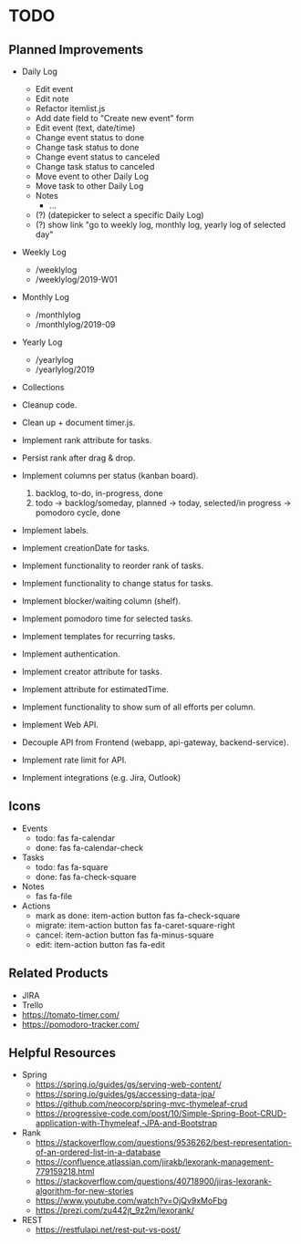 # TODO

## Planned Improvements
- Daily Log
    - Edit event
    - Edit note
    - Refactor itemlist.js
    - Add date field to "Create new event" form
    - Edit event (text, date/time)
    - Change event status to done
    - Change task status to done
    - Change event status to canceled
    - Change task status to canceled
    - Move event to other Daily Log
    - Move task to other Daily Log
    - Notes
        - ...
    - (?) (datepicker to select a specific Daily Log)
    - (?) show link "go to weekly log, monthly log, yearly log of selected day"
- Weekly Log
    - /weeklylog
    - /weeklylog/2019-W01
- Monthly Log
    - /monthlylog
    - /monthlylog/2019-09
- Yearly Log
    - /yearlylog
    - /yearlylog/2019
- Collections    
- Cleanup code.
 
- Clean up + document timer.js.
- Implement rank attribute for tasks.
- Persist rank after drag & drop.
- Implement columns per status (kanban board). 
    1. backlog, to-do, in-progress, done
    2. todo -> backlog/someday, planned -> today, selected/in progress -> pomodoro cycle, done
- Implement labels.
- Implement creationDate for tasks.
- Implement functionality to reorder rank of tasks.
- Implement functionality to change status for tasks.
- Implement blocker/waiting column (shelf).
- Implement pomodoro time for selected tasks.
- Implement templates for recurring tasks.
- Implement authentication.
- Implement creator attribute for tasks.
- Implement attribute for estimatedTime.
- Implement functionality to show sum of all efforts per column.
- Implement Web API.
- Decouple API from Frontend (webapp, api-gateway, backend-service).
- Implement rate limit for API.
- Implement integrations (e.g. Jira, Outlook)

## Icons
- Events
    - todo: fas fa-calendar
    - done: fas fa-calendar-check    
- Tasks
    - todo: fas fa-square
    - done: fas fa-check-square
- Notes
    - fas fa-file
- Actions
    - mark as done: item-action button fas fa-check-square
    - migrate: item-action button fas fa-caret-square-right
    - cancel: item-action button fas fa-minus-square
    - edit: item-action button fas fa-edit

## Related Products
- JIRA
- Trello
- https://tomato-timer.com/
- https://pomodoro-tracker.com/

## Helpful Resources
- Spring
    - https://spring.io/guides/gs/serving-web-content/
    - https://spring.io/guides/gs/accessing-data-jpa/
    - https://github.com/neocorp/spring-mvc-thymeleaf-crud
    - https://progressive-code.com/post/10/Simple-Spring-Boot-CRUD-application-with-Thymeleaf,-JPA-and-Bootstrap
- Rank
    - https://stackoverflow.com/questions/9536262/best-representation-of-an-ordered-list-in-a-database
    - https://confluence.atlassian.com/jirakb/lexorank-management-779159218.html
    - https://stackoverflow.com/questions/40718900/jiras-lexorank-algorithm-for-new-stories
    - https://www.youtube.com/watch?v=OjQv9xMoFbg
   -  https://prezi.com/zu442jt_9z2m/lexorank/
- REST
    - https://restfulapi.net/rest-put-vs-post/